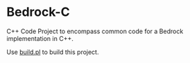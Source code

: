 # Bedrock-C
C++ Code Project to encompass common code for a Bedrock implementation in C++.

Use [build.pl](https://github.com/brettonw/build.pl) to build this project.
